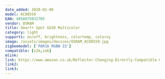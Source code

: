 ```yaml
---
date_added: 2020-02-09
model: AC08559
EAN: 4058075032705
vendor: OSRAM
title: Smart+ Spot GU10 Multicolor
category: light
supports: on/off, brightness, colortemp, colorxy
image: /assets/images/devices/OSRAM_AC08559.jpg
zigbeemodel: ['PAR16 RGBW Z3']
compatible: [z2m,iob]
mlink: 
link: https://www.amazon.co.uk/Reflector-Changing-Directly-Compatible-Generation/dp/B077X7QS9D
link2: 
link3: 
---
```

